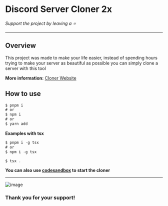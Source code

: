 # Discord Server Cloner 2x

*Support the project by leaving a :star:*

---

## Overview
This project was made to make your life easier, instead of spending hours trying to make your server as beautiful as possible you can simply clone a server with this tool

**More information:** [Cloner Website](https://cloner-one.vercel.app/)

## How to use
```typescript
$ pnpm i
# or
$ npm i
# or
$ yarn add
```
**Examples with tsx**
```typescript
$ pnpm i -g tsx
# or
$ npm i -g tsx
```

```typescript
$ tsx .
```
**You can also use [codesandbox](https://codesandbox.io/dashboard/recent) to start the cloner**

----

![image](https://github.com/joaokristani/Discord-Server-Cloner-2x/assets/136858930/f387f534-88c6-4e1f-8cc1-2d9cdd28d3ca)



### Thank you for your support!
